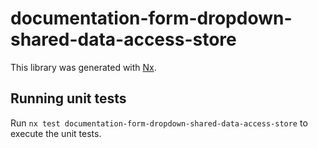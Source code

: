 # documentation-form-dropdown-shared-data-access-store

This library was generated with [Nx](https://nx.dev).

## Running unit tests

Run `nx test documentation-form-dropdown-shared-data-access-store` to execute the unit tests.
